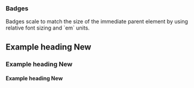 
### Badges

<p>
  Badges scale to match the size of the immediate parent element by using
  relative font sizing and `em` units.
</p>

<h2>
  Example heading <span class="badge badge-secondary px-3 py-1">New</span>
</h2>
<h3>
  Example heading <span class="badge badge-secondary px-3 py-1">New</span>
</h3>
<h4>
  Example heading <span class="badge badge-secondary px-3 py-1">New</span>
</h4>
